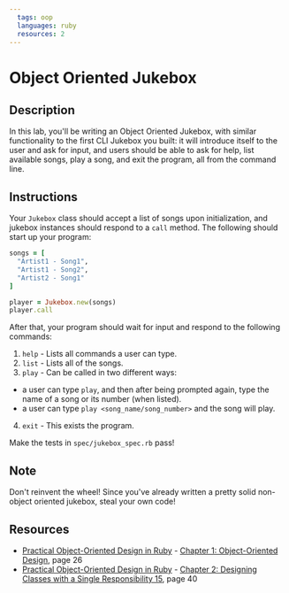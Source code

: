 ```yaml
---
  tags: oop 
  languages: ruby
  resources: 2
---
```


# Object Oriented Jukebox

## Description

In this lab, you'll be writing an Object Oriented Jukebox, with similar functionality to the first CLI Jukebox you built: it will introduce itself to the user and ask for input, and users should be able to ask for help, list available songs, play a song, and exit the program, all from the command line.

## Instructions

Your `Jukebox` class should accept a list of songs upon initialization, and jukebox instances should respond to a `call` method. The following should start up your program:

```ruby
songs = [
  "Artist1 - Song1",
  "Artist1 - Song2",
  "Artist2 - Song1"
]

player = Jukebox.new(songs)
player.call
```

After that, your program should wait for input and respond to the following commands:

1. `help` - Lists all commands a user can type.
2. `list` - Lists all of the songs.
3. `play` - Can be called in two different ways:
  * a user can type `play`, and then after being prompted again, type the name of a song or its number (when listed).
  * a user can type `play <song_name/song_number>` and the song will play.
4. `exit` - This exists the program.

Make the tests in `spec/jukebox_spec.rb` pass!

## Note

Don't reinvent the wheel! Since you've already written a pretty solid non-object oriented jukebox, steal your own code!

## Resources
* [Practical Object-Oriented Design in Ruby](http://books.flatironschool.com/books/102) - [Chapter 1: Object-Oriented Design](http://books.flatironschool.com/books/102), page 26
* [Practical Object-Oriented Design in Ruby](http://books.flatironschool.com/books/102) - [Chapter 2: Designing Classes with a Single Responsibility 15](http://books.flatironschool.com/books/102), page 40
